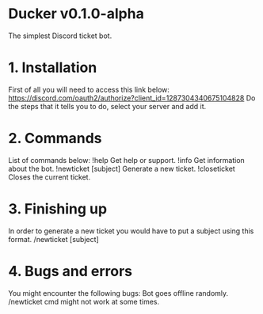 # Ducker v0.1.0-alpha
The simplest Discord ticket bot.
# 1. Installation
First of all you will need to access this link below: https://discord.com/oauth2/authorize?client_id=1287304340675104828
Do the steps that it tells you to do, select your server and add it. 
# 2. Commands
List of commands below:
!help
Get help or support.
!info
Get information about the bot.
!newticket [subject]
Generate a new ticket.
!closeticket
Closes the current ticket.
# 3. Finishing up
In order to generate a new ticket you would have to put a subject using this format. 
/newticket [subject]
# 4. Bugs and errors
You might encounter the following bugs:
Bot goes offline randomly.
/newticket cmd might not work at some times.

